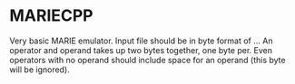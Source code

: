 # MARIECPP

Very basic MARIE emulator.
Input file should be in byte format of <Operator><Operand><Operator><Operand>...
An operator and operand takes up two bytes together, one byte per.
Even operators with no operand should include space for an operand (this byte will be ignored).

